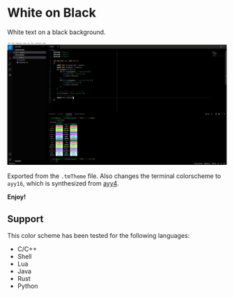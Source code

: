# White on Black

White text on a black background.

![Theme preview](./assets/preview.png)

Exported from the `.tmTheme` file.
Also changes the terminal colorscheme to `ayy16`, which is synthesized from [ayy4](https://lospec.com/palette-list/ayy4).

**Enjoy!**

## Support

This color scheme has been tested for the following languages:

 - C/C++
 - Shell
 - Lua
 - Java
 - Rust
 - Python
